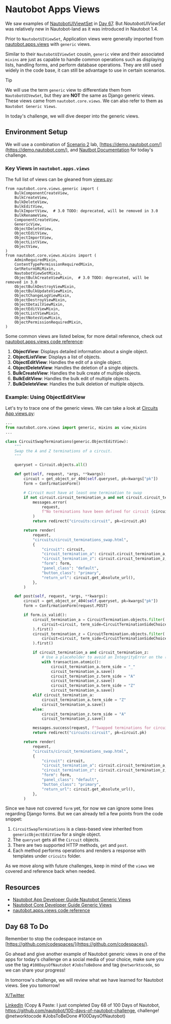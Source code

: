 # Nautobot Apps Views

We saw examples of [NautobotUIViewtSet](https://docs.nautobot.com/projects/core/en/stable/development/apps/api/views/nautobotuiviewset/) in [Day 67](../Day067_Nautobot_Views_2_Nautobot_UI_ViewSet/README.md). But *NautobotUIViewSet* was relatively new in Nautobot-land as it was introduced in Nautobot 1.4. 

Prior to `NautobotUIViewSet`, Application views were generally imported from [nautobot.apps.views](https://github.com/nautobot/nautobot/blob/develop/nautobot/apps/views.py) with `generic` views.

Similar to their `NautobotUIViewSet` cousin, `generic` view and their associated `mixins` are just as capable to handle common operations such as displaying lists, handling forms, and perform database operations. They are still used widely in the code base, it can still be advantage to use in certain scenarios. 

> [!TIP]
> We will use the term `generic` view to differentiate them from `NautobotUIVewSet`, but they are **NOT** the same as Django generic views. These views came from `nautobot.core.views`. We can also refer to them as `Nautobot Generic Views`. 

In today's challenge, we will dive deeper into the generic views. 

## Environment Setup

We will use a combination of [Scenario 2](../Lab_Setup/scenario_2_setup/README.md) lab, [https://demo.nautobot.com/](https://demo.nautobot.com/), and [Nautbot Documentation](https://docs.nautobot.com/projects/core/en/latest/user-guide/core-data-model/overview/introduction/) for today's challenge. 


### Key Views in `nautobot.apps.views`

The full list of views can be gleaned from [views.py](https://github.com/nautobot/nautobot/blob/develop/nautobot/apps/views.py): 

```
from nautobot.core.views.generic import (
    BulkComponentCreateView,
    BulkCreateView,
    BulkDeleteView,
    BulkEditView,
    BulkImportView,  # 3.0 TODO: deprecated, will be removed in 3.0
    BulkRenameView,
    ComponentCreateView,
    GenericView,
    ObjectDeleteView,
    ObjectEditView,
    ObjectImportView,
    ObjectListView,
    ObjectView,
)
from nautobot.core.views.mixins import (
    AdminRequiredMixin,
    ContentTypePermissionRequiredMixin,
    GetReturnURLMixin,
    NautobotViewSetMixin,
    ObjectBulkCreateViewMixin,  # 3.0 TODO: deprecated, will be removed in 3.0
    ObjectBulkDestroyViewMixin,
    ObjectBulkUpdateViewMixin,
    ObjectChangeLogViewMixin,
    ObjectDestroyViewMixin,
    ObjectDetailViewMixin,
    ObjectEditViewMixin,
    ObjectListViewMixin,
    ObjectNotesViewMixin,
    ObjectPermissionRequiredMixin,
)
```

Some common views are listed below, for more detail reference, check out [nautobot.apps.views code reference](https://docs.nautobot.com/projects/core/en/stable/code-reference/nautobot/apps/views/): 

1. **ObjectView**: Displays detailed information about a single object.
2. **ObjectListView**: Displays a list of objects.
3. **ObjectEditView**: Handles the edit of a single object.
4. **ObjectDeleteView**: Handles the deletion of a single objects.
6. **BulkCreateView**: Handles the bulk create of multiple objects.
6. **BulkEditView**: Handles the bulk edit of multiple objects.
7. **BulkDeleteView**: Handles the bulk deletion of multiple objects.

### Example: Using ObjectEditView

Let's try to trace one of the generic views. We can take a look at [Circuits App views.py](https://github.com/nautobot/nautobot/blob/develop/nautobot/circuits/views.py ): 

```python
...
from nautobot.core.views import generic, mixins as view_mixins
...

class CircuitSwapTerminations(generic.ObjectEditView):
    """
    Swap the A and Z terminations of a circuit.
    """

    queryset = Circuit.objects.all()

    def get(self, request, *args, **kwargs):
        circuit = get_object_or_404(self.queryset, pk=kwargs["pk"])
        form = ConfirmationForm()

        # Circuit must have at least one termination to swap
        if not circuit.circuit_termination_a and not circuit.circuit_termination_z:
            messages.error(
                request,
                f"No terminations have been defined for circuit {circuit}.",
            )
            return redirect("circuits:circuit", pk=circuit.pk)

        return render(
            request,
            "circuits/circuit_terminations_swap.html",
            {
                "circuit": circuit,
                "circuit_termination_a": circuit.circuit_termination_a,
                "circuit_termination_z": circuit.circuit_termination_z,
                "form": form,
                "panel_class": "default",
                "button_class": "primary",
                "return_url": circuit.get_absolute_url(),
            },
        )

    def post(self, request, *args, **kwargs):
        circuit = get_object_or_404(self.queryset, pk=kwargs["pk"])
        form = ConfirmationForm(request.POST)

        if form.is_valid():
            circuit_termination_a = CircuitTermination.objects.filter(
                circuit=circuit, term_side=CircuitTerminationSideChoices.SIDE_A
            ).first()
            circuit_termination_z = CircuitTermination.objects.filter(
                circuit=circuit, term_side=CircuitTerminationSideChoices.SIDE_Z
            ).first()

            if circuit_termination_a and circuit_termination_z:
                # Use a placeholder to avoid an IntegrityError on the (circuit, term_side) unique constraint
                with transaction.atomic():
                    circuit_termination_a.term_side = "_"
                    circuit_termination_a.save()
                    circuit_termination_z.term_side = "A"
                    circuit_termination_z.save()
                    circuit_termination_a.term_side = "Z"
                    circuit_termination_a.save()
            elif circuit_termination_a:
                circuit_termination_a.term_side = "Z"
                circuit_termination_a.save()
            else:
                circuit_termination_z.term_side = "A"
                circuit_termination_z.save()

            messages.success(request, f"Swapped terminations for circuit {circuit}.")
            return redirect("circuits:circuit", pk=circuit.pk)

        return render(
            request,
            "circuits/circuit_terminations_swap.html",
            {
                "circuit": circuit,
                "circuit_termination_a": circuit.circuit_termination_a,
                "circuit_termination_z": circuit.circuit_termination_z,
                "form": form,
                "panel_class": "default",
                "button_class": "primary",
                "return_url": circuit.get_absolute_url(),
            },
        )
```

Since we have not covered `form` yet, for now we can ignore some lines regarding Django forms. But we can already tell a few points from the code snippet: 

1. `CircuitSwapTerminations` is a class-based view inherited from `genericObjectEditView` for a single object. 
2. The `queryset` gets all the `Circuit` objects.
3. There are two supported HTTP methods, `get` and `post`.  
4. Each method performs operations and renders a response with templates under `cricuits` folder. 

As we move along with future challenges, keep in mind of the `views` we covered and reference back when needed. 

## Resources
- [Nautobot App Developer Guide Nautobot Generic Views](https://docs.nautobot.com/projects/core/en/stable/development/apps/api/views/nautobot-generic-views/)
- [Nautobot Core Developer Guide Generic Views](https://docs.nautobot.com/projects/core/en/stable/development/core/generic-views/)
- [nautobot.apps.views code reference](https://docs.nautobot.com/projects/core/en/stable/code-reference/nautobot/apps/views/)

## Day 68 To Do

Remember to stop the codespace instance on [https://github.com/codespaces/](https://github.com/codespaces/). 

Go ahead and give another example of Nautobot generic views in one of the apps for today's challenge on a social media of your choice, make sure you use the tag `#100DaysOfNautobot` `#JobsToBeDone` and tag `@networktocode`, so we can share your progress! 

In tomorrow's challenge, we will review what we have learned for Nautobot views. See you tomorrow! 

[X/Twitter](<https://twitter.com/intent/tweet?url=https://github.com/nautobot/100-days-of-nautobot&text=I+just+completed+Day+68+of+the+100+days+of+nautobot+challenge+!&hashtags=100DaysOfNautobot,JobsToBeDone>)

[LinkedIn](https://www.linkedin.com/) (Copy & Paste: I just completed Day 68 of 100 Days of Nautobot, https://github.com/nautobot/100-days-of-nautobot-challenge, challenge! @networktocode #JobsToBeDone #100DaysOfNautobot) 